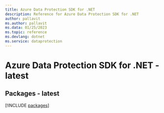 ```yaml
---
title: Azure Data Protection SDK for .NET
description: Reference for Azure Data Protection SDK for .NET
author: pallavit
ms.author: pallavit
ms.data: 01/25/2023
ms.topic: reference
ms.devlang: dotnet
ms.service: dataprotection
---
```

# Azure Data Protection SDK for .NET - latest
## Packages - latest
[!INCLUDE [packages](data-protection-index.md)]
